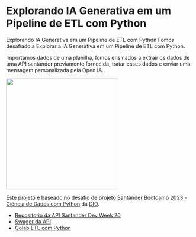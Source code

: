 # Explorando IA Generativa em um Pipeline de ETL com Python

Explorando IA Generativa em um Pipeline de ETL com Python Fomos desafiado a Explorar a IA Generativa em um Pipeline de ETL com Python.

Importamos dados de uma planilha, fomos ensinados a extrair os dados de uma API santander previamente fornecida, tratar esses dados e enviar uma mensagem personalizada pela Open IA.. 

<img width="300"  src="https://media.giphy.com/media/iiSb58oATiANL65Dd2/giphy.gif">


Este projeto é baseado no desafio de projeto [Santander Bootcamp 2023 - Ciência de Dados com Python](https://web.dio.me/track/71477949-f762-43c6-9bf2-9cf3d7f61d4a) da [DIO](https://www.dio.me/). 

- [Repositorio da API Santander Dev Week 20](https://github.com/digitalinnovationone/santander-dev-week-2023-api)
- [Swager da API](https://sdw-2023-prd.up.railway.app/swagger-ui/index.html#/)
- [Colab  ETL com Python](https://colab.research.google.com/drive/1SF_Q3AybFPozCcoFBptDSFbMk-6IVGF-?usp=sharing)

##
